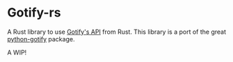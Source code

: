 # Gotify-rs

A Rust library to use [Gotify's API](https://gotify.net/api-docs) from Rust. This library is a port of the great [python-gotify](https://pypi.org/project/gotify/) package.

A WIP!